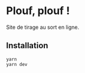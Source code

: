 # Plouf, plouf !

Site de tirage au sort en ligne.

## Installation

  ```shell
 yarn
 yarn dev
  ```
